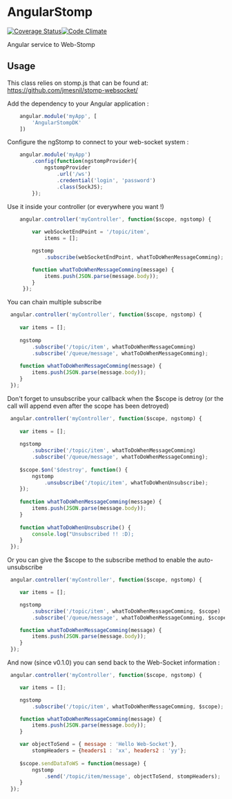 AngularStomp
============
[![Coverage Status](https://coveralls.io/repos/davinkevin/AngularStompDK/badge.svg?branch=master)](https://coveralls.io/r/davinkevin/AngularStompDK?branch=master)[![Code Climate](https://codeclimate.com/github/davinkevin/AngularStompDK/badges/gpa.svg)](https://codeclimate.com/github/davinkevin/AngularStompDK)

Angular service to Web-Stomp

Usage
-----
This class relies on stomp.js that can be found at: https://github.com/jmesnil/stomp-websocket/

Add the dependency to your Angular application :

```js
    angular.module('myApp', [
        'AngularStompDK'
    ])
```

Configure the ngStomp to connect to your web-socket system :

```js
    angular.module('myApp')
        .config(function(ngstompProvider){
            ngstompProvider
                .url('/ws')
                .credential('login', 'password')
                .class(SockJS);
        });
```

Use it inside your controller (or everywhere you want !)

```js
    angular.controller('myController', function($scope, ngstomp) {
    
        var webSocketEndPoint = '/topic/item',
            items = [];

        ngstomp
            .subscribe(webSocketEndPoint, whatToDoWhenMessageComming);

        function whatToDoWhenMessageComming(message) {
            items.push(JSON.parse(message.body));
        }
     });
```

You can chain multiple subscribe

```js
 angular.controller('myController', function($scope, ngstomp) {
    
    var items = [];
    
    ngstomp
        .subscribe('/topic/item', whatToDoWhenMessageComming)
        .subscribe('/queue/message', whatToDoWhenMessageComming);
            
    function whatToDoWhenMessageComming(message) {
        items.push(JSON.parse(message.body));
    }
 });
```

Don't forget to unsubscribe your callback when the $scope is detroy (or the call will append even after the scope has been detroyed)

```js
 angular.controller('myController', function($scope, ngstomp) {
    
    var items = [];
    
    ngstomp
        .subscribe('/topic/item', whatToDoWhenMessageComming)
        .subscribe('/queue/message', whatToDoWhenMessageComming);
        
    $scope.$on('$destroy', function() {
        ngstomp
            .unsubscribe('/topic/item', whatToDoWhenUnsubscribe);
    });
    
    function whatToDoWhenMessageComming(message) {
        items.push(JSON.parse(message.body));
    }
    
    function whatToDoWhenUnsubscribe() {
        console.log("Unsubscribed !! :D);
    }
 });
```

Or you can give the $scope to the subscribe method to enable the auto-unsubscribe

```js
 angular.controller('myController', function($scope, ngstomp) {

    var items = [];

    ngstomp
        .subscribe('/topic/item', whatToDoWhenMessageComming, $scope)
        .subscribe('/queue/message', whatToDoWhenMessageComming, $scope);

    function whatToDoWhenMessageComming(message) {
        items.push(JSON.parse(message.body));
    }
 });
```

And now (since v0.1.0) you can send back to the Web-Socket information : 

```js
 angular.controller('myController', function($scope, ngstomp) {

    var items = [];

    ngstomp
        .subscribe('/topic/item', whatToDoWhenMessageComming, $scope);

    function whatToDoWhenMessageComming(message) {
        items.push(JSON.parse(message.body));
    }

    var objectToSend = { message : 'Hello Web-Socket'},
        stompHeaders = {headers1 : 'xx', headers2 : 'yy'};
         
    $scope.sendDataToWS = function(message) {
        ngstomp
            .send('/topic/item/message', objectToSend, stompHeaders);
    }
 });
```